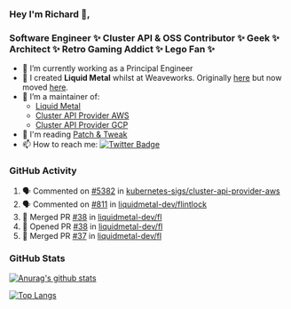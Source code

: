### Hey I'm Richard 👋, 

<h3 align="left">Software Engineer ✨ Cluster API & OSS Contributor ✨ Geek ✨ Architect ✨ Retro Gaming Addict ✨ Lego Fan ✨</h3>

- 🔭 I’m currently working as a Principal Engineer
- 📯 I created **Liquid Metal** whilst at Weaveworks. Originally [here](https://github.com/weaveworks-liquidmetal) but now moved [here](https://github.com/liquidmetal-dev).
- 👯 I’m a maintainer of:
  -  [Liquid Metal](https://github.com/liquidmetal-dev)
  -  [Cluster API Provider AWS](https://github.com/kubernetes-sigs/cluster-api-provider-aws)
  -  [Cluster API Provider GCP](https://github.com/kubernetes-sigs/cluster-api-provider-gcp)
- 💬 I'm reading [Patch & Tweak](https://bjooks.com/products/patch-tweak-exploring-modular-synthesis)
- 📫 How to reach me: [![Twitter Badge](https://img.shields.io/badge/-@fruit_case-00acee?style=flat&logo=Twitter&logoColor=white)](https://twitter.com/intent/follow?screen_name=fruit_case "Follow on Twitter")

### GitHub Activity 

<!--START_SECTION:activity-->
1. 🗣 Commented on [#5382](https://github.com/kubernetes-sigs/cluster-api-provider-aws/pull/5382#issuecomment-2713997269) in [kubernetes-sigs/cluster-api-provider-aws](https://github.com/kubernetes-sigs/cluster-api-provider-aws)
2. 🗣 Commented on [#811](https://github.com/liquidmetal-dev/flintlock/issues/811#issuecomment-2713048186) in [liquidmetal-dev/flintlock](https://github.com/liquidmetal-dev/flintlock)
3. 🎉 Merged PR [#38](https://github.com/liquidmetal-dev/fl/pull/38) in [liquidmetal-dev/fl](https://github.com/liquidmetal-dev/fl)
4. 💪 Opened PR [#38](https://github.com/liquidmetal-dev/fl/pull/38) in [liquidmetal-dev/fl](https://github.com/liquidmetal-dev/fl)
5. 🎉 Merged PR [#37](https://github.com/liquidmetal-dev/fl/pull/37) in [liquidmetal-dev/fl](https://github.com/liquidmetal-dev/fl)
<!--END_SECTION:activity-->

### GitHub Stats

[![Anurag's github stats](https://github-readme-stats.vercel.app/api?username=richardcase&count_private=true&show_icons=true)](https://github.com/anuraghazra/github-readme-stats)

[![Top Langs](https://github-readme-stats.vercel.app/api/top-langs/?username=richardcase&hide=html&layout=compact)](https://github.com/anuraghazra/github-readme-stats)
